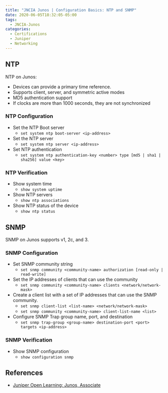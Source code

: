 ```yaml
---
title: "JNCIA Junos | Configuration Basics: NTP and SNMP"
date: 2020-06-05T18:32:05-05:00
tags:
  - JNCIA-Junos
categories:
  - Certifications
  - Juniper
  - Networking
---
```

## NTP

NTP on Junos:

* Devices can provide a primary time reference.
* Supports client, server, and symmetric active modes
* MD5 authentication support
* If clocks are more than 1000 seconds, they are not synchronized

### NTP Configuration

* Set the NTP Boot server
  * `set system ntp boot-server <ip-address>`
* Set the NTP server
  * `set system ntp server <ip-address>`
* Set NTP authentication
  * `set system ntp authentication-key <number> type [md5 | sha1 | sha256] value <key>`

### NTP Verification

* Show system time
  * `show system uptime`
* Show NTP servers
  * `show ntp associations`
* Show NTP status of the device
  * `show ntp status`

## SNMP

SNMP on Junos supports v1, 2c, and 3.

### SNMP Configuration

* Set SNMP community string
  * `set snmp community <community-name> authorization [read-only | read-write]`
* Set the IP addresses of clients that can use the community
  * `set snmp community <community-name> clients <network/network-mask>`
* Create a client list with a set of IP addresses that can use the SNMP community.
  * `set snmp client-list <list-name> <network/network-mask>`
  * `set snmp community <community-name> client-list-name <list>`
* Configure SNMP Trap group name, port, and destination
  * `set snmp trap-group <group-name> destination-port <port> targets <ip-address>`

### SNMP Verification

* Show SNMP configuration
  * `show configuration snmp`

## References

* [Juniper Open Learning: Junos, Associate](https://cloud.contentraven.com/junosgenius/learningpath-detail/1004/3/0/1)
